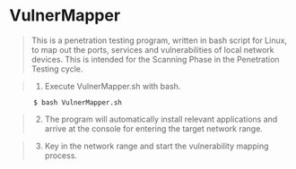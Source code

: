 # VulnerMapper

> This is a penetration testing program, written in bash script for Linux, to map out the ports, services and vulnerabilities of local network devices. This is intended for the Scanning Phase in the Penetration Testing cycle.

>   1. Execute VulnerMapper.sh with bash.
     
          $ bash VulnerMapper.sh
      
    
>   2. The program will automatically install relevant applications and arrive at the console for entering the target network range.

>   3. Key in the network range and start the vulnerability mapping process.
